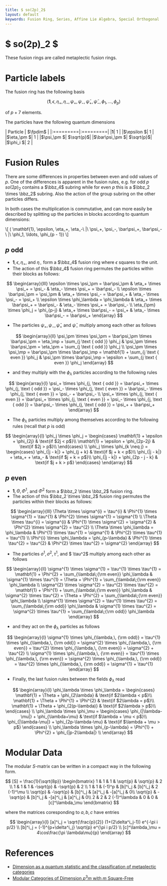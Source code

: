 ```yaml
---
title: $ so(2p)_2$
layout: default
keywords: Fusion Ring, Series, Affine Lie Algebra, Special Orthogonal
---
```

# $ so(2p)_2 $

These fusion rings are called metaplectic fusion rings.

# Particle labels

The fusion ring has the following basis

$$
(\mathbf{1}, \epsilon, \eta_+, \eta_-, \psi_+, \psi_-, \bar\psi_+, \bar\psi_-, \phi_1, \ldots, \phi_p )
$$

<!--
\\[
  ( \mathbf{1}, \Theta, \Phi^1, \Phi^2, \sigma^1, \sigma^2, \tau^1, \tau^2, \phi_1, \ldots, \phi_{p - 1}),
\\]
-->

of $p + 7$ elements.

<!--
To specify the fusion rules, we make use of an alternative notation for the fields, namely
-->

The particles have the following quantum dimensions

| Particle | $\fpdim$ |
|:=========|:=========|
|$\mathbf{1}$| $1$ |
|$\epsilon    $| $1$ |
|$\eta_\pm    $| $1$ |
|$\psi_\pm  $| $\sqrt{p}$|
|$\bar\psi_\pm   $| $\sqrt{p}$|
|$\phi_i    $| $2$ |


# Fusion Rules

There are some differences in properties between even and odd values of $p$. One of the  differences is apparent in the fusion rules, e.g. for odd $p$ $so(2p)_2$ contains a $\bbz_4$ subring while for even $p$ this is a $\bbz_2 \times \bbz_2$ subring. Also the action of the group subring on the other particles differs.

In both cases the multiplication is commutative, and can more easily be described by splitting up the particles in blocks according to quantum dimensions:

  \\[
  ( \mathbf{1}, \epsilon, \eta_+, \eta_-\ \|\ \psi_+, \psi_-, \bar\psi_+, \bar\psi_-\ \|\ \phi_1, \ldots, \phi_{p - 1})
  \\]

## $p$ odd



* $\mathbf{1}, \epsilon, \eta_+,$ and $\eta_-$ form a $\bbz_4$ fusion ring where $\epsilon$ squares to the unit.
* The action of this $\bbz_4$ fusion ring permutes the particles within their blocks as follows:

<!--
$$
\begin{array}{lll}
\Theta \times \sigma^i = \tau^i         & \Phi^1 \times \sigma^1  = \sigma^2  & \Phi^2 \times \sigma^1=\tau^2 \\
\Theta \times \tau^i   = \sigma^i       & \Phi^1 \times \sigma^2  = \tau^1    & \Phi^2 \times \sigma^2=\sigma^1 \\
\Theta \times \phi_\lambda=\phi_\lambda & \Phi^1 \times \tau^1    = \tau^2    & \Phi^2 \times \tau^1=\sigma^2 \\
\Phi^i \times \phi_\lambda  = \phi_{p-\lambda} & \Phi^1 \times \tau^2 = \sigma^1  & \Phi^2 \times \tau^2=\tau^1
\end{array}
$$

In terms of the other notation, these fusion rules read
-->

$$
\begin{array}{lll}
\epsilon \times \psi_\pm = \bar\psi_\pm & \eta_+ \times \psi_+ = \psi_- & \eta_- \times \psi_+ = \bar\psi_- \\
\epsilon \times \bar\psi_\pm = \psi_\pm & \eta_+ \times \psi_- = \bar\psi_+ & \eta_- \times \psi_- = \psi_+ \\
\epsilon \times \phi_\lambda = \phi_\lambda & \eta_+ \times \bar\psi_+ = \bar\psi_- & \eta_- \times \psi_+ = \bar\psi_- \\
\eta_{\pm} \times \phi_j = \phi_{p-j} & \eta_+ \times \bar\psi_- = \psi_+ & \eta_- \times \bar\psi_- = \bar\psi_+ 
\end{array}
$$

* The particles $\psi_+, \psi_-, \bar\psi_+$ and $\bar\psi_-$ multiply among each other as follows

<!--
$$
\begin{array}{ll}
\sigma^1 \times \sigma^1=\tau^1 \times \tau^1=\Phi^2+\sum_{\lambda \text { odd }} \phi_\lambda &
\sigma^1 \times \tau^1=\Phi^1+\sum_{\lambda \text { odd }} \phi_\lambda \\
\sigma^2 \times \sigma^2=\tau^2 \times \tau^2=\Phi^1+\sum_{\lambda \text { odd }} \phi_\lambda &
\sigma^2 \times \tau^2=\Phi^2+\sum_{\lambda \text { odd }} \phi_\lambda \\
\sigma^1 \times \sigma^2=\tau^1 \times \tau^2=\mathbf{1}+\sum_{\lambda \text { even }} \phi_\lambda &
\sigma^1 \times \tau^2=\sigma^2 \times \tau^1=\Theta+\sum_{\lambda \text { even }} \phi_\lambda \\
\end{array}
$$
-->

$$
\begin{array}{ll}
\psi_\pm \times \psi_\pm = \bar\psi_\pm \times \bar\psi_\pm = \eta_\mp + \sum_{j \text { odd }} \phi_j & 
\psi_\pm \times \bar\psi_\pm = \eta_\pm + \sum_{j \text { odd }} \phi_j \\
\psi_\pm \times \psi_\mp = \bar\psi_\pm \times \bar\psi_\mp = \mathbf{1} + \sum_{j \text { even }} \phi_j &
\psi_\pm \times \bar\psi_\mp = \epsilon + \sum_{j \text { even }} \phi_j
\end{array}
$$

* and they multiply with the $\phi_\lambda$ particles according to the following rules

<!--
$$
\begin{array}{l}
\sigma^1 \times \phi_{\lambda, \text { odd }}=\tau^1 \times \phi_{\lambda, \text { odd }}=\sigma^2 \times \phi_{\lambda, \text { even }}=\tau^2 \times \phi_{\lambda, \text { even }}=\sigma^2+\tau^2 \\
\sigma^1 \times \phi_{\lambda, \text { even }}=\tau^1 \times \phi_{\lambda, \text { even }}=\sigma^2 \times \phi_{\lambda, \text { odd }}=\tau^2 \times \phi_{\lambda, \text { odd }}=\sigma^1+\tau^1 \\
\end{array}
$$
-->

$$
\begin{array}{l}
\psi_+ \times \phi_{j, \text { odd }} =
\bar\psi_+ \times \phi_{j, \text { odd }} =
\psi_- \times \phi_{j, \text { even }} =
\bar\psi_- \times \phi_{j, \text { even }} = \psi_- + \bar\psi_- \\
\psi_+ \times \phi_{j, \text { even }} =
\bar\psi_+ \times \phi_{j, \text { even }} =
\psi_- \times \phi_{j, \text { odd }} =
\bar\psi_- \times \phi_{j, \text { odd }} = \psi_+ + \bar\psi_+
\end{array}
$$

* The $\phi_\lambda$ particles multiply among themselves according to the following rules (recall that $p$ is odd)

$$
\begin{array}{l}
\phi_j \times \phi_j =
\begin{cases}
\mathbf{1} + \epsilon + \phi_{2j} & \text{if $2j < p$}\\
\mathbf{1} + \epsilon + \phi_{2p-2j} & \text{if $2j > p$}\\
\end{cases}
\\
\phi_j \times \phi_{k \neq j} =
\begin{cases}
\phi_{|j - k|} +  \phi_{j + k} & \text{if $j + k < p$}\\
\phi_{|j - k|} + \eta_+ + \eta_- & \text{if $j + k = p$}\\
\phi_{|j - k|} +  \phi_{2p - j - k} & \text{if $j + k > p$}
\end{cases}
\end{array}
$$


## $p$ even

*  $\mathbf{1}, \Theta, \Phi^1,$ and $\Phi^2$ form a $\bbz_2 \times \bbz_2$ fusion ring.
* The action of this $\bbz_2 \times \bbz_2$ fusion ring permutes the particles within their blocks as follows:

$$
\begin{array}{lll}
\Theta \times \sigma^{i}    = \tau^{i}      & \Phi^{1} \times \sigma^{1} = \tau^{1}   & \Phi^{2} \times \sigma^{1} = \sigma^{1} \\
\Theta \times \tau^{i}      = \sigma^{i}    & \Phi^{1} \times \sigma^{2} = \sigma^{2} & \Phi^{2} \times \sigma^{2} = \tau^{2} \\
\Theta \times \phi_\lambda  = \phi_\lambda  & \Phi^{1} \times \tau^{1} = \sigma^{1} & \Phi^{2} \times \tau^{1} = \tau^{1} \\
\Phi^{i} \times \phi_\lambda = \phi_{p-\lambda} & \Phi^{1} \times \tau^{2} = \tau^{2} & \Phi^{2} \times \tau^{2} = \sigma^{2}
\end{array}
$$

* The particles $\sigma^1, \sigma^2, \tau^1,$ and $ \tau^2$ multiply among each other as follows

$$
\begin{array}{ll}
\sigma^{1} \times \sigma^{1} = \tau^{1} \times \tau^{1} = \mathbf{1} + \Phi^{2} + \sum_{\lambda\;{\rm even}} \phi_\lambda &
\sigma^{1} \times \tau^{1} = \Theta + \Phi^{1} + \sum_{\lambda\;{\rm even}} \phi_\lambda \\
\sigma^{2} \times \sigma^{2} = \tau^{2} \times \tau^{2} = \mathbf{1} + \Phi^{1} + \sum_{\lambda\;{\rm even}} \phi_\lambda &
\sigma^{2} \times \tau^{2} = \Theta + \Phi^{2} + \sum_{\lambda\;{\rm even}} \phi_\lambda \\
\sigma^{1} \times \sigma^{2} = \tau^{1} \times \tau^{2} = \sum_{\lambda\;{\rm odd}} \phi_\lambda &
\sigma^{1} \times \tau^{2} = \sigma^{2} \times \tau^{1} = \sum_{\lambda\;{\rm odd}} \phi_\lambda \end{array}
$$

* and they act on the $\phi_\lambda$ particles as follows

$$
\begin{array}{l}
\sigma^{1} \times \phi_{\lambda,\, {\rm odd}} = \tau^{1} \times \phi_{\lambda,\, {\rm odd}} = \sigma^{2} \times \phi_{\lambda,\, {\rm even}} = \tau^{2} \times \phi_{\lambda,\, {\rm even}} =  \sigma^{2} + \tau^{2} \\
\sigma^{1} \times \phi_{\lambda,\, {\rm even}} =  \tau^{1} \times \phi_{\lambda,\, {\rm even}} = \sigma^{2} \times \phi_{\lambda,\, {\rm odd}} =  \tau^{2} \times \phi_{\lambda,\, {\rm odd}} =  \sigma^{1} + \tau^{1}
\end{array}
$$

* Finally, the last fusion rules between the fields $\phi_\lambda$ read

$$
\begin{array}{l}
\phi_\lambda \times \phi_\lambda =
\begin{cases}
\mathbf{1} + \Theta + \phi_{2\lambda} & \text{if $2\lambda < p$}\\
\mathbf{1} + \Theta + \Phi^{1} + \Phi^{2} & \text{if $2\lambda = p$}\\
\mathbf{1} + \Theta + \phi_{2(p-\lambda)} & \text{if $2\lambda > p$}\\
\end{cases} \\
\phi_\lambda \times \phi_\mu =
\begin{cases}
\phi_{|\lambda-\mu|} +  \phi_{\lambda+\mu} & \text{if $\lambda + \mu < p$}\\
\phi_{|\lambda-\mu|} +  \phi_{2p-\lambda-\mu} & \text{if $\lambda + \mu > p$}
\end{cases} \\
\phi_\lambda \times \phi_{p-\lambda} = \Phi^{1} + \Phi^{2} + \phi_{|p-2\lambda|} \\
\end{array}
$$


# Modular Data
The modular $S$-matrix can be written in a compact way in the following form.

$$
[S] = \frac{1}{\sqrt{8p}}
\begin{bmatrix}
1 & 1 & 1 & \sqrt{p} & \sqrt{p} & 2 \\
1 & 1 & 1 & -\sqrt{p} & -\sqrt{p} & 2 \\
1 & 1 & (-1)^p & [b]^i_j & [b]^i_j & 2 (-1)^\mu  \\
\sqrt{p} & -\sqrt{p} & [b]^i_j & [a]^i_j & -[a]^i_j & 0\\
\sqrt{p} & -\sqrt{p} & [b]^i_j & -[a]^i_j & [a]^i_j & 0\\
2 & 2 &  2 (-1)^\lambda  & 0 & 0 & [c]^\lambda_\mu
\end{bmatrix}
$$

where the matrices coresponding to $a,b,c$ have entries

$$
\begin{array}{l}
[a]^i_j = \sqrt{\frac{p}{2}} (1+(2\delta^i_j-1)) e^{-\pi i p/2} \\
[b]^i_j = (-1)^{p+\delta^i_j} \sqrt{p} e^{\pi i p/2} \\
[c]^\lambda_\mu = 4\cos\frac{\pi \lambda\mu}{p}
\end{array}
$$

<!-- # Examples for small $p$

_(Note that the notation and order of the particles on the fusion ring pages might differ from the one in this article)_ -->

# References

* [Dimension as a quantum statistic and the classification of metaplectic categories](https://arxiv.org/abs/1710.10284v3)
* [Modular Categories of Dimension $p^3 m$ with
  $m$ Square-Free](https://arxiv.org/abs/1609.04896v3)
